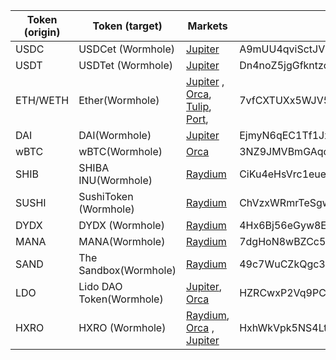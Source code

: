 | Token (origin) | Token (target)           | Markets                                                                                                                                                                                      | Contract address                             |
| -------------- | ------------------------ | -------------------------------------------------------------------------------------------------------------------------------------------------------------------------------------------- | -------------------------------------------- |
| USDC           | USDCet (Wormhole)        | [Jupiter](https://jup.ag/)                                                                                           | A9mUU4qviSctJVPJdBJWkb28deg915LYJKrzQ19ji3FM |
| USDT           | USDTet (Wormhole)        | [Jupiter](https://jup.ag/)                                                                                           | Dn4noZ5jgGfkntzcQSUZ8czkreiZ1ForXYoV2H8Dm7S1 |
| ETH/WETH       | Ether(Wormhole)          | [Jupiter](https://jup.ag/)  , [Orca](https://www.orca.so/), [Tulip](https://tulip.garden/), [Port](https://mainnet.port.finance/#/markets),  | 7vfCXTUXx5WJV5JADk17DUJ4ksgau7utNKj4b963voxs |
| DAI            | DAI(Wormhole)            | [Jupiter](https://jup.ag/)                                                                                           | EjmyN6qEC1Tf1JxiG1ae7UTJhUxSwk1TCWNWqxWV4J6o |
| wBTC           | wBTC(Wormhole)           | [Orca](https://www.orca.so/)                                                                                                                            | 3NZ9JMVBmGAqocybic2c7LQCJScmgsAZ6vQqTDzcqmJh |
| SHIB           | SHIBA INU(Wormhole)      | [Raydium](https://raydium.io/swap/)                                                                                                                                                          | CiKu4eHsVrc1eueVQeHn7qhXTcVu95gSQmBpX4utjL9z |
| SUSHI          | SushiToken (Wormhole)    | [Raydium](https://raydium.io/swap/)                                                                                                                                                          | ChVzxWRmrTeSgwd3Ui3UumcN8KX7VK3WaD4KGeSKpypj |
| DYDX           | DYDX (Wormhole)          | [Raydium](https://raydium.io/swap/)                                                                                                                                                          | 4Hx6Bj56eGyw8EJrrheM6LBQAvVYRikYCWsALeTrwyRU |
| MANA           | MANA(Wormhole)           | [Raydium](https://raydium.io/swap/)                                                                                                                                                          | 7dgHoN8wBZCc5wbnQ2C47TDnBMAxG4Q5L3KjP67z8kNi |
| SAND           | The Sandbox(Wormhole)    | [Raydium](https://raydium.io/swap/)                                                                                                                                                          | 49c7WuCZkQgc3M4qH8WuEUNXfgwupZf1xqWkDQ7gjRGt |                                                                                                                                                    | 8FU95xFJhUUkyyCLU13HSzDLs7oC4QZdXQHL6SCeab36 |
| LDO            | Lido DAO Token(Wormhole) | [Jupiter](https://jup.ag/), [Orca](https://www.orca.so/)                                                                                                                                     | HZRCwxP2Vq9PCpPXooayhJ2bxTpo5xfpQrwB1svh332p |
| HXRO           | HXRO (Wormhole)          | [Raydium](https://raydium.io/swap/), [Orca](https://www.orca.so/) , [Jupiter](https://jup.ag/)                                                                                                                              | HxhWkVpk5NS4Ltg5nij2G671CKXFRKPK8vy271Ub4uEK |

